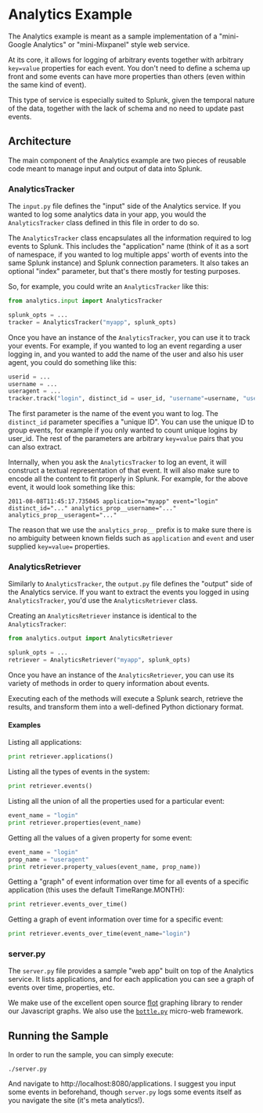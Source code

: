 # Analytics Example

The Analytics example is meant as a sample implementation of a 
"mini-Google Analytics" or "mini-Mixpanel" style web service.

At its core, it allows for logging of arbitrary events together with arbitrary
`key=value` properties for each event. You don't need to define a schema
up front and some events can have more properties than others (even within
the same kind of event).

This type of service is especially suited to Splunk, given the temporal nature
of the data, together with the lack of schema and no need to update past events.

## Architecture

The main component of the Analytics example are two pieces of reusable code
meant to manage input and output of data into Splunk.

### AnalyticsTracker

The `input.py` file defines the "input" side of the Analytics service. If you 
wanted to log some analytics data in your app, you would the `AnalyticsTracker`
class defined in this file in order to do so.

The `AnalyticsTracker` class encapsulates all the information required to log
events to Splunk. This includes the "application" name (think of it as a sort
of namespace, if you wanted to log multiple apps' worth of events into the
same Splunk instance) and Splunk connection parameters. It also takes
an optional "index" parameter, but that's there mostly for testing purposes.

So, for example, you could write an `AnalyticsTracker` like this:

```python
from analytics.input import AnalyticsTracker

splunk_opts = ...
tracker = AnalyticsTracker("myapp", splunk_opts)
```

Once you have an instance of the `AnalyticsTracker`, you can use it to track
your events. For example, if you wanted to log an event regarding a user 
logging in, and you wanted to add the name of the user and also his user 
agent, you could do something like this:

```python
userid = ...
username = ...
useragent = ...
tracker.track("login", distinct_id = user_id, "username"=username, "useragent"=useragent)
```

The first parameter is the name of the event you want to log. The `distinct_id`
parameter specifies a "unique ID". You can use the unique ID to group events,
for example if you only wanted to count unique logins by user_id. The rest of
the parameters are arbitrary `key=value` pairs that you can also extract.

Internally, when you ask the `AnalyticsTracker` to log an event, it will construct
a textual representation of that event. It will also make sure to encode all the 
content to fit properly in Splunk. For example, for the above event, it 
would look something like this:

```
2011-08-08T11:45:17.735045 application="myapp" event="login" distinct_id="..." analytics_prop__username="..." analytics_prop__useragent="..."
```

The reason that we use the `analytics_prop__` prefix is to make sure there is 
no ambiguity between known fields such as `application` and `event` and user
supplied `key=value=` properties.

### AnalyticsRetriever

Similarly to `AnalyticsTracker`, the `output.py` file defines the "output" side
of the Analytics service. If you want to extract the events you logged in using
`AnalyticsTracker`, you'd use the `AnalyticsRetriever` class.

Creating an `AnalyticsRetriever` instance is identical to the `AnalyticsTracker`:

```python
from analytics.output import AnalyticsRetriever

splunk_opts = ...
retriever = AnalyticsRetriever("myapp", splunk_opts)
```

Once you have an instance of the `AnalyticsRetriever`, you can use its variety
of methods in order to query information about events.

Executing each of the methods will execute a Splunk search, retrieve the
results, and transform them into a well-defined Python dictionary format.

#### Examples

Listing all applications:

```python
print retriever.applications()
```

Listing all the types of events in the system:

```python
print retriever.events()
```

Listing all the union of all the properties used for a particular event:

```python
event_name = "login"
print retriever.properties(event_name)
```

Getting all the values of a given property for some event:

```python
event_name = "login"
prop_name = "useragent"
print retriever.property_values(event_name, prop_name))
```

Getting a "graph" of event information over time for all events of a
specific application (this uses the default TimeRange.MONTH):

```python
print retriever.events_over_time()
```

Getting a graph of event information over time for a specific event:

```python
print retriever.events_over_time(event_name="login")
```

### server.py

The `server.py` file provides a sample "web app" built on top of the 
Analytics service. It lists applications, and for each application 
you can see a graph of events over time, properties, etc.

We make use of the excellent open source
[flot](http://code.google.com/p/flot/) graphing library to render
our Javascript graphs. We also use the [`bottle.py`](http://bottlepy.org)
micro-web framework.

## Running the Sample

In order to run the sample, you can simply execute:

	./server.py

And navigate to http://localhost:8080/applications. I suggest you input some
events in beforehand, though `server.py` logs some events itself
as you navigate the site (it's meta analytics!).

